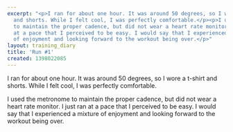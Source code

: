 ```yaml
---
excerpt: "<p>I ran for about one hour. It was around 50 degrees, so I wore a t-shirt
  and shorts. While I felt cool, I was perfectly comfortable.</p><p>I used the metronome
  to maintain the proper cadence, but did not wear a heart rate monitor. I just ran
  at a pace that I perceived to be easy. I would say that I experienced a mixture
  of enjoyment and looking forward to the workout being over.</p>"
layout: training_diary
title: 'Run #1'
created: 1398022085
---
```

<p>I ran for about one hour. It was around 50 degrees, so I wore a t-shirt and shorts. While I felt cool, I was perfectly comfortable.</p><p>I used the metronome to maintain the proper cadence, but did not wear a heart rate monitor. I just ran at a pace that I perceived to be easy. I would say that I experienced a mixture of enjoyment and looking forward to the workout being over.</p>
